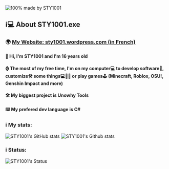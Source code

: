 ![100% made by STY1001](https://sty1001.files.wordpress.com/2022/09/sty-background-v7-.png)

## ℹ️💻 About STY1001.exe
### 🌍 [My Website: sty1001.wordpress.com (in French)](https://sty1001.wordpress.com/) 

#### 👋 Hi, I'm STY1001 and I'm 16 years old
#### ⌚ The most of my free time, I'm on my computer💻 to develop software💾, customize🛠️ some things💻📱💾 or play games🕹️ (Minecraft, Roblox, OSU!, Genshin Impact and more)   
#### 🛠️ My biggest project is Unowhy Tools
#### ⌨️ My prefered dev language is C#

### ℹ️ My stats:
![STY1001's GitHub stats](https://github-readme-stats.vercel.app/api?username=STY1001&hide=contribs,issues&count_private=true&show_icons=true&theme=dark&title_color=FF0000&text_color=FFFFFF&icon_color=FF0000&bg_color=35,000000,500000&card_width=450&Reload)
![STY1001's Github stats](https://github-readme-stats.vercel.app/api/top-langs?username=STY1001&show_icons=true&layout=compact&card_width=450&theme=dark&title_color=FF0000&text_color=FFFFFF&icon_color=FF0000&bg_color=35,500000,000000&card_height=45&Reload)

### ℹ️ Status:
![STY1001's Status](https://lanyard.cnrad.dev/api/605079676917907457?idleMessage=Idle%20or%20AFK&bg=000000&borderRadius=5px&animated=true)
